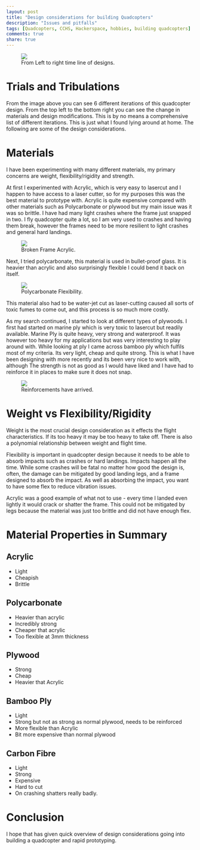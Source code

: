 ```yaml
---
layout: post
title: "Design considerations for building Quadcopters"
description: "Issues and pitfalls"
tags: [Quadcopters, CCHS, Hackerspace, hobbies, building quadcopters]
comments: true
share: true
---
```

<figure>
	<a href="{{ site.url }}/assets/post_images/IMG_0555_frames.jpg"><img src="{{ site.url }}/assets/post_images/IMG_0555_frames.jpg"></a>
	<figcaption><a>From Left to right time line of designs</a>.</figcaption>
</figure>



# Trials and Tribulations

From the image above you can see 6 different iterations of this quadcopter design.
From the top left to the bottom right you can see the change in materials and design modifications.
This is by no means a comprehensive list of different iterations. This is just what I found lying around at home. The following are some of the design considerations. 

# Materials
I have been experimenting with many different materials, my primary concerns are weight, flexibility/rigidity and strength.

At first I experimented with Acrylic, which is very easy to lasercut and I happen to have access to a laser cutter, so for my purposes this was the best material to prototype with. Acrylic is quite expensive compared with other materials such as Polycarbonate or plywood but my main issue was it was so brittle. I have had many light crashes where the frame just snapped in two. I fly quadcopter quite a lot, so I am very used to crashes and having them break, however the frames need to be more resilient to light crashes and general hard landings.

<figure>
	<a href="{{ site.url }}/assets/post_images/DSC_0960.JPG"><img src="{{ site.url }}/assets/post_images/DSC_0960.JPG"></a>
	<figcaption><a>Broken Frame Acrylic</a>.</figcaption>
</figure>

Next, I tried polycarbonate, this material is used in bullet-proof glass. It is heavier than acrylic and also surprisingly flexible I could bend it back on itself.

<figure>
	<a href="{{ site.url }}/assets/post_images/DSC_0958.JPG"><img src="{{ site.url }}/assets/post_images/DSC_0958.JPG"></a>
	<figcaption><a>Polycarbonate Flexibility</a>.</figcaption>
</figure>

This material also had to be water-jet cut as laser-cutting caused all sorts of toxic fumes to come out, and this process is so much more costly.

As my search continued, I started to look at different types of plywoods. I first had started on marine ply which is very toxic to lasercut but readily available. Marine Ply is quite heavy, very strong and waterproof. It was however too heavy for my applications but was very interesting to play around with. 
While looking at ply I came across bamboo ply which fulfils most of my criteria. Its very light, cheap and quite strong. This is what I have been designing with more recently and its been very nice to work with, although The strength is not as good as I would have liked and I have had to reinforce it in places to make sure it does not snap.

<figure>
	<a href="{{ site.url }}/assets/post_images/IMG_0703.JPG"><img src="{{ site.url }}/assets/post_images/IMG_0703.JPG"></a>
	<figcaption><a>Reinforcements have arrived</a>.</figcaption>
</figure>


# Weight vs Flexibility/Rigidity

Weight is the most crucial design consideration as it effects the flight characteristics. If its too heavy it may be too heavy to take off. There is also a polynomial relationship between weight and flight time.

Flexibility is important in quadcopter design because it needs to be able to absorb impacts such as crashes or hard landings. Impacts happen all the time. While some crashes will be fatal no matter how good the design is, often, the damage can be mitigated by good landing legs,  and a frame designed to absorb the impact. As well as absorbing the impact, you want to have some flex to reduce vibration issues.

Acrylic was a good example of what not to use - every time I landed even lightly it would crack or shatter the frame. This could not be mitigated by legs because the material was just too brittle and did not have enough flex.


# Material Properties in Summary 

## Acrylic
* Light 
* Cheapish
* Brittle

## Polycarbonate
* Heavier than acrylic 
* Incredibly strong 
* Cheaper that acrylic 
* Too flexible at 3mm thickness 

## Plywood
* Strong
* Cheap 
* Heavier that Acrylic 

## Bamboo Ply
* Light 
* Strong but not as strong as normal plywood, needs to be reinforced
* More flexible than Acrylic 
* Bit more expensive than normal plywood

## Carbon Fibre
* Light
* Strong
* Expensive 
* Hard to cut
* On crashing shatters really badly. 

# Conclusion

I hope that has given quick overview of design considerations going into building a quadcopter and rapid prototyping. 






